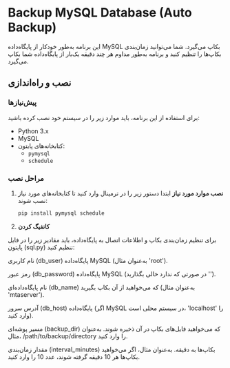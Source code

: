 # Backup MySQL Database (Auto Backup)

این برنامه به‌طور خودکار از پایگاه‌داده MySQL بکاپ می‌گیرد. شما می‌توانید زمان‌بندی بکاپ‌ها را تنظیم کنید و برنامه به‌طور مداوم هر چند دقیقه یک‌بار از پایگاه‌داده شما بکاپ می‌گیرد.

## نصب و راه‌اندازی

### پیش‌نیازها
برای استفاده از این برنامه، باید موارد زیر را در سیستم خود نصب کرده باشید:

- Python 3.x
- MySQL
- کتابخانه‌های پایتون:
  - `pymysql`
  - `schedule`

### مراحل نصب

1. **نصب موارد مورد نیاز**
   ابتدا دستور زیر را در ترمینال وارد کنید تا کتابخانه‌های مورد نیاز نصب شوند:

   ```bash
   pip install pymysql schedule
   ```
2. **کانفیگ کردن**


برای تنظیم زمان‌بندی بکاپ و اطلاعات اتصال به پایگاه‌داده، باید مقادیر زیر را در فایل پایتون (sql.py) تنظیم کنید:

نام کاربری (db_user) پایگاه‌داده MySQL (به‌عنوان مثال 'root').

رمز عبور (db_password) پایگاه‌داده MySQL (در صورتی که ندارد خالی بگذارید '').

نام پایگاه‌داده‌ای (db_name) که می‌خواهید از آن بکاپ بگیرید (به‌عنوان مثال 'mtaserver').

آدرس سرور (db_host) پایگاه‌داده (اگر MySQL در سیستم محلی است، 'localhost' را وارد کنید).

مسیر پوشه‌ای (backup_dir) که می‌خواهید فایل‌های بکاپ در آن ذخیره شوند. به‌عنوان مثال، /path/to/backup/directory را وارد کنید.

مقدار زمان‌بندی (interval_minutes) بکاپ‌ها به دقیقه. به‌عنوان مثال، اگر می‌خواهید بکاپ‌ها هر 10 دقیقه گرفته شوند، عدد 10 را وارد کنید.
